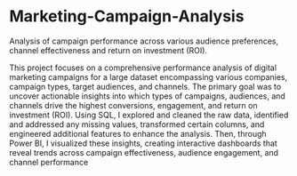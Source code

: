 # Marketing-Campaign-Analysis
Analysis of campaign performance across various audience preferences, channel effectiveness and return on investment (ROI).

This project focuses on a comprehensive performance analysis of digital marketing campaigns for a large dataset encompassing various companies, campaign types, target audiences, and channels. The primary goal was to uncover actionable insights into which types of campaigns, audiences, and channels drive the highest conversions, engagement, and return on investment (ROI).
Using SQL, I explored and cleaned the raw data, identified and addressed any missing values, transformed certain columns, and engineered additional features to enhance the analysis. Then, through Power BI, I visualized these insights, creating interactive dashboards that reveal trends across campaign effectiveness, audience engagement, and channel performance
